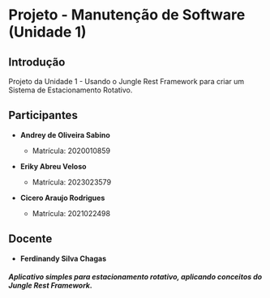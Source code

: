 # Projeto - Manutenção de Software (Unidade 1)

## Introdução
Projeto da Unidade 1 - Usando o Jungle Rest Framework para criar um Sistema de Estacionamento Rotativo.

## Participantes
- **Andrey de Oliveira Sabino**
  - Matrícula: 2020010859

- **Eriky Abreu Veloso**
  - Matrícula: 2023023579

- **Cicero Araujo Rodrigues**
  - Matrícula: 2021022498

## Docente
- **Ferdinandy Silva Chagas**

##### Aplicativo simples para estacionamento rotativo, aplicando conceitos do Jungle Rest Framework.
